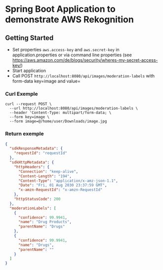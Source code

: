 # Spring Boot Application to demonstrate AWS Rekognition

## Getting Started

* Set properties `aws.access-key` and `aws.secret-key` in application.properties or via command line properties (see https://aws.amazon.com/de/blogs/security/wheres-my-secret-access-key/)
* Start application
* Call POST `http://localhost:8080/api/images/moderation-labels` with form-data key=image and value=<your image>

### Curl Exemple

```shell
curl --request POST \
  --url http://localhost:8080/api/images/moderation-labels \
  --header 'Content-Type: multipart/form-data; \
  --form key=image \
  --form image=@/home/user/Downloads/image.jpg
```

### Return exemple

```json
{
  "sdkResponseMetadata": {
    "requestId": "requestId"
  },
  "sdkHttpMetadata": {
    "httpHeaders": {
      "Connection": "keep-alive",
      "Content-Length": "194",
      "Content-Type": "application/x-amz-json-1.1",
      "Date": "Fri, 01 Aug 2030 23:37:59 GMT",
      "x-amzn-RequestId": "x-amzn-RequestId"
    },
    "httpStatusCode": 200
  },
  "moderationLabels": [
    {
      "confidence": 99.9941,
      "name": "Drug Products",
      "parentName": "Drugs"
    },
    {
      "confidence": 99.9941,
      "name": "Drugs",
      "parentName": ""
    }
  ]
}
```